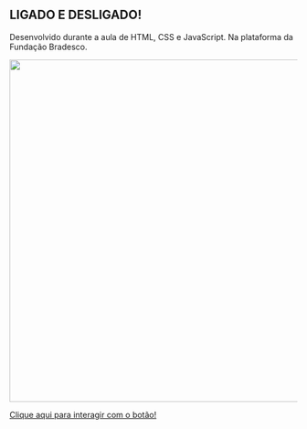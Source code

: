 ## LIGADO E DESLIGADO!
Desenvolvido durante a aula de HTML, CSS e JavaScript. Na plataforma da Fundação Bradesco.

<div align="center">
  <img width="600px" src="https://sites.google.com/d/1cH3zyeWqMhiKhIEVv_Mdm1KmuruSF5PT/p/1Sfs6a1c7HMk54TtCNvjq1rFGU5Q3eyIs/edit"/>

<div align="left">

  <a href="https://github.com/Psantosdoval/criando-um-site-com-html-css-e-js.git" width="100px" align-items="center">Clique aqui para interagir com o botão!</a>
</div>
